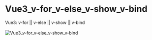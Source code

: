 # Vue3_v-for_v-else_v-show_v-bind
Vue3: v-for || v-else || v-show || v-bind
<br/><br/>
![Vue3_v-for_v-else_v-show_v-bind](https://github.com/Mohsen-Ghandali/Vue3_v-for_v-else_v-show_v-bind/blob/master/vue3.png?raw=true)
